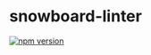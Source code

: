 # snowboard-linter

[![npm version](https://badge.fury.io/js/snowboard-linter.svg)](https://www.npmjs.com/package/snowboard-linter)
